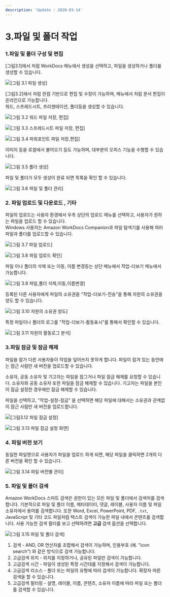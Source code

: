 ```yaml
---
description: 'Update : 2020-03-14'
---
```


# 3.파일 및 폴더 작업

### 1.파일 및 폴더 구성 및 편집

\[그림3.1\]에서 처럼 WorkDocs 메뉴에서 생성을 선택하고, 파일을 생성하거나 폴더를 생성할 수 있습니다.

![\[&#xADF8;&#xB9BC; 3.1 &#xD30C;&#xC77C; &#xC0DD;&#xC131;\]](.gitbook/assets/3.1.file_folder_create.png)

\[그림3.2\]에서 처럼 한컴 기반으로 편집 및 수정이 가능하며, 메뉴에서 처럼 문서 편집이 온라인으로 가능합니다.  
워드, 스프레드시트, 프리젠테이션, 폴더등을 생성할 수 있습니다.

![\[&#xADF8;&#xB9BC; 3.2 &#xC6CC;&#xB4DC; &#xD30C;&#xC77C; &#xC800;&#xC7A5;, &#xD3B8;&#xC9D1;\]](.gitbook/assets/3.2file_save%20%281%29.png)

![\[&#xADF8;&#xB9BC; 3.3 &#xC2A4;&#xD504;&#xB808;&#xB4DC;&#xC2DC;&#xD2B8; &#xD30C;&#xC77C; &#xC800;&#xC7A5;, &#xD3B8;&#xC9D1;\]](.gitbook/assets/3.3file_spreadsheet.png)

![\[&#xADF8;&#xB9BC; 3.4 &#xD30C;&#xC6CC;&#xD3EC;&#xC778;&#xD2B8; &#xD30C;&#xC77C; &#xC800;&#xC7A5;,&#xD3B8;&#xC9D1;\]](.gitbook/assets/3.4file_ppt.png)

이미지 등을 로컬에서 불어오기 등도 가능하며, 대부분의 오피스 기능을 수행할 수 있습니다.

![\[&#xADF8;&#xB9BC; 3.5 &#xD3F4;&#xB354; &#xC0DD;&#xC131;\]](.gitbook/assets/3.5folder_create.png)

파일 및 폴더가 모두 생성이 완료 되면 목록을 확인 할 수 있습니다.

![\[&#xADF8;&#xB9BC; 3.6 &#xD30C;&#xC77C; &#xBC0F; &#xD3F4;&#xB354; &#xAD00;&#xB9AC;\]](.gitbook/assets/3.6file_folder.png)

### 2. 파일 업로드 및 다운로드 , 기타

파일의 업로드는 사용자 환경에서 우측 상단의 업로드 메뉴를 선택하고, 사용자가 원하는 파일을 업로드 할 수 있습니다.  
Windows 사용자는 Amazon WorkDocs Companion과 파일 탐색기를 사용해 여러 파일과 폴더를 업로드할 수 있습니다.

![\[&#xADF8;&#xB9BC; 3.7 &#xD30C;&#xC77C; &#xC5C5;&#xB85C;&#xB4DC;\]](.gitbook/assets/3.7file_upload.png)

![\[&#xADF8;&#xB9BC; 3.8 &#xD30C;&#xC77C; &#xC5C5;&#xB85C;&#xB4DC; &#xD655;&#xC778;\]](.gitbook/assets/3.8file_upload_check.png)

파일 이나 폴더의 삭제 또는 이동, 이름 변경등는 상단 메뉴에서 작업-더보기 메뉴에서 가능합니다. 

![\[&#xADF8;&#xB9BC; 3.9 &#xD30C;&#xC77C;,&#xD3F4;&#xB354; &#xC0AD;&#xC81C;,&#xC774;&#xB3D9;,&#xC774;&#xB984;&#xBCC0;&#xACBD;\]](.gitbook/assets/3.9file_folder_edit.png)

등록된 다른 사용자에게 파일의 소유권을 "작업-더보기-전송"을 통해 자원의 소유권을 양도 할 수 있습니다.

![\[&#xADF8;&#xB9BC; 3.10 &#xC790;&#xC6D0;&#xC758; &#xC18C;&#xC720;&#xAD8C; &#xC591;&#xB3C4;\]](.gitbook/assets/3.10file_folder_edit.png)

특정 파일이나 폴더의 로그를 "작업-더보기-활동표시"를 통해서 확인할 수 있습니다.

![\[&#xADF8;&#xB9BC; 3.11 &#xC790;&#xC6D0;&#xC758; &#xD65C;&#xB3D9;&#xB85C;&#xADF8; &#xBD84;&#xC11D;\]](.gitbook/assets/3.11activity_log.png)

### 3.파일 잠금 및 잠금 해제

파일을 잠가 다른 사용자들이 작업을 덮어쓰지 못하게 합니다. 파일이 잠겨 있는 동안에는 잠근 사람만 새 버전을 업로드할 수 있습니다.

소유자, 공동 소유자 및 기고자는 파일을 잠그거나 파일 잠금 해제를 요청할 수 있습니다. 소유자와 공동 소유자 또한 파일을 잠금 해제할 수 있습니다. 기고자는 파일을 본인이 잠금 설정한 경우에만 잠금 해제할 수 있습니다.

파일을 선택하고, "작업-설정-잠금" 을 선택하면 해당 파일에 대해서는 소유권과 관계없이 잠근 사람만 새 버전을 업로드합니다. 

![\[&#xADF8;&#xB9BC;3.12 &#xD30C;&#xC77C; &#xC7A0;&#xAE08; &#xC124;&#xC815;\]](.gitbook/assets/3.12file_lock.png)

![\[&#xADF8;&#xB9BC; 3.13 &#xD30C;&#xC77C; &#xC7A0;&#xAE08; &#xC124;&#xC815; &#xD654;&#xBA74;\]](.gitbook/assets/3.13filelock2.png)

### 4. 파일 버전 보기

동일한 파일명으로 사용자가 파일을 업로드 하게 되면, 해당 파일을 클릭하면 2개의 다른 버전을 확인 할 수 있습니다.

![\[&#xADF8;&#xB9BC; 3.14 &#xD30C;&#xC77C; &#xBC84;&#xC804;&#xBCC4; &#xAD00;&#xB9AC;\]](.gitbook/assets/3.14fileversion.png)

### 5. 파일 및 폴더 검색 

Amazon WorkDocs 스마트 검색은 권한이 있는 모든 파일 및 폴더에서 검색어를 검색합니다. 기본적으로 파일 및 폴더 이름, 메타데이터, 댓글, 레이블, 사용자 이름 및 파일 소유자에서 용어를 검색합니다. 또한 Word, Excel, PowerPoint, PDF, `.txt`, JavaScript 및 기타 코드 파일처럼 텍스트 검색이 가능한 파일 내에서 콘텐츠를 검색합니다. 사용 가능한 검색 필터를 보고 선택하려면 **고급** 검색 옵션을 선택합니다.

![\[&#xADF8;&#xB9BC; 3.15 &#xD30C;&#xC77C; &#xBC0F; &#xD3F4;&#xB354; &#xAC80;&#xC0C9;\]](.gitbook/assets/3.15file_folder_search.png)

1. 검색 - AND, OR 연산자를 조합해서 검색이 가능하며, 인용부호 \(예. "icon search"\) 와 같은 방식으로 검색 가능합니다.
2. 고급검색 위치 - 위치를 지정하거나, 공유된 파일만 검색이 가능합니다.
3. 고급검색 시간 - 파일이 생성된 특정 시간대를 지정해서 검색이 가능합니다.
4. 고급검색 리소스 - 폴더 또는 파일의 유형에 따라 검색이 가능합니다. 확장자 따른 검색을 할 수 있습니다.
5. 고급검색 필터링 - 설명, 레이블, 이름, 콘텐츠, 소유자 이름에 따라 파일 또는 폴더를 검색할 수 있습니다.

